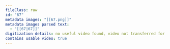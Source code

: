 ```yaml
---
fileClass: raw
id: "67"
metadata images: "[[67.png]]"
metadata images parsed text:
  - "[[67|67]]"
digitization details: no useful video found, video not transferred for parsing
contains usable video: true
---
```

